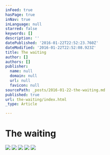 ```yaml
---
inFeed: true
hasPage: true
inNav: true
inLanguage: null
starred: false
keywords: []
description: ''
datePublished: '2016-01-22T22:52:23.760Z'
dateModified: '2016-01-22T22:52:08.923Z'
title: The waiting
author: []
authors: []
publisher:
  name: null
  domain: null
  url: null
  favicon: null
sourcePath: _posts/2016-01-22-the-waiting.md
published: true
url: the-waiting/index.html
_type: Article

---
```

# The waiting
![](https://the-grid-user-content.s3-us-west-2.amazonaws.com/6c682651-f362-4bd9-91a1-f3542c51aa2d.jpg)
![](https://the-grid-user-content.s3-us-west-2.amazonaws.com/2974bb2c-5291-429c-8252-60be261fa985.jpg)
![](https://the-grid-user-content.s3-us-west-2.amazonaws.com/8efc4b39-76e4-44c9-983a-1817501c260a.jpg)
![](https://the-grid-user-content.s3-us-west-2.amazonaws.com/26f454af-ab8f-4222-9e98-65f40d0a59c6.jpg)
![](https://the-grid-user-content.s3-us-west-2.amazonaws.com/a4634cd2-919c-42c0-9567-614ba9cb2431.jpg)